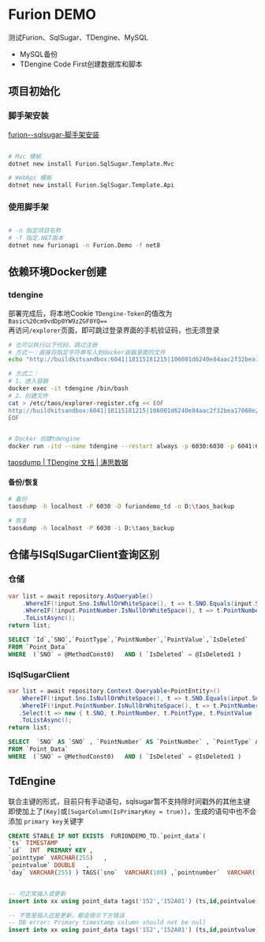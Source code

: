 # Furion DEMO
测试Furion、SqlSugar、TDengine、MySQL  
- MySQL备份
- TDengine Code First创建数据库和脚本

## 项目初始化
### 脚手架安装
[furion--sqlsugar-脚手架安装](https://furion.net/docs/template#2722-furion--sqlsugar-%E8%84%9A%E6%89%8B%E6%9E%B6%E5%AE%89%E8%A3%85)
``` bash

# Mvc 模板
dotnet new install Furion.SqlSugar.Template.Mvc

# WebApi 模板
dotnet new install Furion.SqlSugar.Template.Api
```

### 使用脚手架
``` bash

# -n 指定项目名称 
# -f 指定.NET版本
dotnet new furionapi -n Furion.Demo -f net8
```


## 依赖环境Docker创建
### tdengine
部署完成后，将本地Cookie `TDengine-Token`的值改为`Basic%20cm9vdDp0YW9zZGF0YQ==`   
再访问`/explorer`页面，即可跳过登录界面的手机验证码，也无须登录

``` bash
# 也可以执行以下代码，跳过注册
# 方式一：直接将指定字符串写入到docker容器里面的文件
echo "http://buildkitsandbox:6041|18115181215|106001d6240e84aac2f32bea17060e24bf29a027" | docker exec -i tdengine sh -c 'cat > /etc/taos/explorer-register.cfg'

# 方式二：
# 1、进入容器
docker exec -it tdengine /bin/bash
# 2、创建文件
cat > /etc/taos/explorer-register.cfg << EOF
http://buildkitsandbox:6041|18115181215|106001d6240e84aac2f32bea17060e24bf29a027
EOF
```
``` bash

# Docker 创建tdengine 
docker run -itd --name tdengine --restart always -p 6030:6030 -p 6041:6041 -p 6043:6043 -p 6044-6049:6044-6049 -p 6044-6045:6044-6045/udp -p 6060:6060 tdengine/tdengine:3.3.3.0
```
[taosdump | TDengine 文档 | 涛思数据](https://docs.taosdata.com/2.6/reference/taosdump/)

#### 备份/恢复
``` bash
# 备份
taosdump -h localhost -P 6030 -D furiondemo_td -o D:\taos_backup
```

``` bash
# 恢复
taosdump -h localhost -P 6030 -i D:\taos_backup
```



## 仓储与ISqlSugarClient查询区别

### 仓储

``` c#
var list = await repository.AsQueryable()
    .WhereIF(!input.Sno.IsNullOrWhiteSpace(), t => t.SNO.Equals(input.Sno))
    .WhereIF(!input.PointNumber.IsNullOrWhiteSpace(), t => t.PointNumber.Equals(input.PointNumber))
    .ToListAsync();
return list;
```



``` sql
SELECT `Id`,`SNO`,`PointType`,`PointNumber`,`PointValue`,`IsDeleted` 
FROM `Point_Data`  
WHERE  (`SNO` = @MethodConst0)   AND ( `IsDeleted` = @IsDeleted1 )
```

### ISqlSugarClient

``` c#
var list = await repository.Context.Queryable<PointEntity>()
   .WhereIF(!input.Sno.IsNullOrWhiteSpace(), t => t.SNO.Equals(input.Sno))
   .WhereIF(!input.PointNumber.IsNullOrWhiteSpace(), t => t.PointNumber.Equals(input.PointNumber))
   .Select(t => new { t.SNO, t.PointNumber, t.PointType, t.PointValue })
   .ToListAsync();
return list;
```



``` sql
SELECT  `SNO` AS `SNO` , `PointNumber` AS `PointNumber` , `PointType` AS `PointType` , `PointValue` AS `PointValue`  
FROM `Point_Data`  
WHERE  (`SNO` = @MethodConst0)   AND ( `IsDeleted` = @IsDeleted1 )
```

## TdEngine
联合主键的形式，目前只有手动语句，sqlsugar暂不支持除时间戳外的其他主键  
即使加上了`[Key]`或`[SugarColumn(IsPrimaryKey = true)]`，生成的语句中也不会添加 `primary key`关键字
``` sql
CREATE STABLE IF NOT EXISTS  FURIONDEMO_TD.`point_data`(
`ts` TIMESTAMP   ,
`id`  INT  PRIMARY KEY ,
`pointtype` VARCHAR(255)   ,
`pointvalue` DOUBLE   ,
`day` VARCHAR(255) ) TAGS(`sno`  VARCHAR(100) ,`pointnumber`  VARCHAR(100));
```

``` sql

-- 可正常插入或更新
insert into xx using point_data tags('152','152A01') (ts,id,pointvalue) values('2025-04-08T11:42:23+08:00',1100,10);

-- 不管是插入还是更新，都会提示下方错误
-- DB error: Primary timestamp column should not be null
insert into xx using point_data tags('152','152A01') (ts,id,pointvalue) values('2025-04-08T11:42:23+08:00',1100,10);

```

